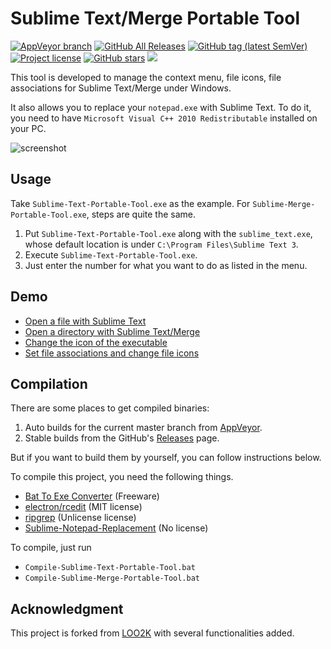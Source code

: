 # Sublime Text/Merge Portable Tool

<a href="https://ci.appveyor.com/project/jfcherng/sublime-portable-tool"><img alt="AppVeyor branch" src="https://img.shields.io/appveyor/ci/jfcherng/Sublime-Portable-Tool/master?style=flat-square&logo=appveyor"></a>
<a href="https://github.com/jfcherng/Sublime-Text-Portable-Tool/releases"><img alt="GitHub All Releases" src="https://img.shields.io/github/downloads/jfcherng/Sublime-Text-Portable-Tool/total?style=flat-square&logo=github"></a>
<a href="https://github.com/jfcherng/Sublime-Text-Portable-Tool/tags"><img alt="GitHub tag (latest SemVer)" src="https://img.shields.io/github/tag/jfcherng/Sublime-Text-Portable-Tool?style=flat-square&logo=github"></a>
<a href="https://github.com/jfcherng/Sublime-Text-Portable-Tool/blob/master/LICENSE"><img alt="Project license" src="https://img.shields.io/github/license/jfcherng/Sublime-Text-Portable-Tool?style=flat-square&logo=github"></a>
<a href="https://github.com/jfcherng/Sublime-Text-Portable-Tool/stargazers"><img alt="GitHub stars" src="https://img.shields.io/github/stars/jfcherng/Sublime-Text-Portable-Tool?style=flat-square&logo=github"></a>
<a href="https://www.paypal.me/jfcherng/5usd" title="Donate to this project using Paypal"><img src="https://img.shields.io/badge/paypal-donate-blue.svg?style=flat-square&logo=paypal" /></a>

This tool is developed to manage the context menu, file icons,
file associations for Sublime Text/Merge under Windows.

It also allows you to replace your `notepad.exe` with Sublime Text.
To do it, you need to have `Microsoft Visual C++ 2010 Redistributable` installed on your PC.

![screenshot](https://raw.githubusercontent.com/jfcherng/Sublime-Text-Portable-Tool/gh-pages/images/interface.png)


## Usage

Take `Sublime-Text-Portable-Tool.exe` as the example.
For `Sublime-Merge-Portable-Tool.exe`, steps are quite the same.

1. Put `Sublime-Text-Portable-Tool.exe` along with the `sublime_text.exe`,
   whose default location is under `C:\Program Files\Sublime Text 3`.
1. Execute `Sublime-Text-Portable-Tool.exe`.
1. Just enter the number for what you want to do as listed in the menu.


## Demo

- [Open a file with Sublime Text](https://raw.githubusercontent.com/jfcherng/Sublime-Text-Portable-Tool/gh-pages/images/file.png)
- [Open a directory with Sublime Text/Merge](https://raw.githubusercontent.com/jfcherng/Sublime-Text-Portable-Tool/gh-pages/images/dir.png)
- [Change the icon of the executable](https://raw.githubusercontent.com/jfcherng/Sublime-Text-Portable-Tool/gh-pages/images/change_exe_icon.png)
- [Set file associations and change file icons](https://raw.githubusercontent.com/jfcherng/Sublime-Text-Portable-Tool/gh-pages/images/change_file_icon.png)


## Compilation

There are some places to get compiled binaries:

1. Auto builds for the current master branch from
   [AppVeyor](https://ci.appveyor.com/project/jfcherng/sublime-portable-tool/build/artifacts).
1. Stable builds from the GitHub's
   [Releases](https://github.com/jfcherng/Sublime-Portable-Tool/releases) page.

But if you want to build them by yourself, you can follow instructions below.

To compile this project, you need the following things.

- [Bat To Exe Converter](http://www.f2ko.de/en/b2e.php) (Freeware)
- [electron/rcedit](https://github.com/electron/rcedit) (MIT license)
- [ripgrep](https://github.com/BurntSushi/ripgrep) (Unlicense license)
- [Sublime-Notepad-Replacement](https://github.com/grumpydev/Sublime-Notepad-Replacement) (No license)

To compile, just run

- `Compile-Sublime-Text-Portable-Tool.bat`
- `Compile-Sublime-Merge-Portable-Tool.bat`


## Acknowledgment

This project is forked from [LOO2K](https://github.com/loo2k/Sublime-Text-Portable-Tool)
with several functionalities added.
